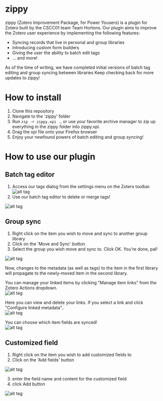 # zippy
zippy (Zotero Improvement Package, for Power Yousers) is a plugin for Zotero built by the CSCC01 team Team Hortons.
Our plugin aims to improve the Zotero user experience by implementing the following features:

* Syncing records that live in personal and group libraries
* Introducing custom form builders
* Giving the user the ability to batch edit tags
* ... and more!

As of the time of writing, we have completed initial versions of batch tag editing and group syncing between libraries
Keep checking back for more updates to zippy!

# How to install
1. Clone this repository
2. Navigate to the 'zippy' folder
3. Run ```zip -r zippy.xpi .```, or use your favorite archive manager to zip up everything in the zippy folder into zippy.xpi.
4. Drag the xpi file onto your Firefox browser
5. Enjoy your newfound powers of batch editing and group syncing!

# How to use our plugin
## Batch tag editor
1. Access our tags dialog from the settings menu on the Zotero toolbar.
![alt tag](http://i.imgur.com/za1dJ9B.png)
2. Use our batch tag editor to delete or merge tags!

![alt tag](http://i.imgur.com/ammwq4t.png)


## Group sync
1. Right click on the item you wish to move and sync to another group library
2. Click on the 'Move and Sync' button
3. Select the group you wish move and sync to. Click OK. You're done, pal!

![alt tag](http://i.imgur.com/7XVcnsj.png)

Now, changes to the metadata (as well as tags) to the item in the first library 
will propagate to the newly-moved item in the second library.

You can manage your linked items by clicking "Manage item links" from the Zotero Actions dropdown.  
![alt tag](http://i.imgur.com/BT6WMtx.png)  

Here you can view and delete your links. If you select a link and click "Configure linked metadata"..  
![alt tag](http://i.imgur.com/8pPhtN1.png?1)  

You can choose which item fields are synced!  
![alt tag](http://i.imgur.com/mHYQszg.png?1)  




## Customized field
1. Right click on the item you wish to add customized fields to 
2. Click on the 'Add fields' button

![alt tag](http://i.imgur.com/CsSQfqi.png)

3. enter the field name and content for the customized field
4. click Add button

![alt tag](http://i.imgur.com/UWhWtM5.png)


